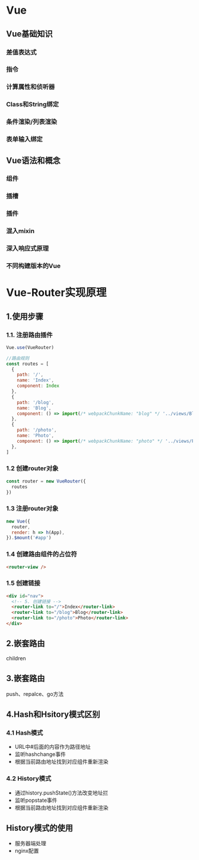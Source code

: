 # Vue
## Vue基础知识
### 差值表达式
### 指令
### 计算属性和侦听器
### Class和String绑定
### 条件渲染/列表渲染
### 表单输入绑定
## Vue语法和概念
### 组件
### 插槽
### 插件
### 混入mixin
### 深入响应式原理
### 不同构建版本的Vue
# Vue-Router实现原理
## 1.使用步骤
### 1.1. 注册路由插件
```JavaScript
Vue.use(VueRouter)

//路由规则
const routes = [
  {
    path: '/',
    name: 'Index',
    component: Index
  },
  {
    path: '/blog',
    name: 'Blog',
    component: () => import(/* webpackChunkName: "blog" */ '../views/Blog.vue')
  },
  {
    path: '/photo',
    name: 'Photo',
    component: () => import(/* webpackChunkName: "photo" */ '../views/Photo.vue')
  },
]
```
### 1.2 创建router对象
```JavaScript
const router = new VueRouter({
  routes
})
```

### 1.3 注册router对象
```JavaScript
new Vue({
  router,
  render: h => h(App),
}).$mount('#app')
```

### 1.4 创建路由组件的占位符
```html
<router-view />
```
### 1.5 创建链接
```html
<div id="nav">
  <!-- 5. 创建链接 -->
  <router-link to="/">Index</router-link>
  <router-link to="/blog">Blog</router-link>
  <router-link to="/photo">Photo</router-link>
</div>
```

## 2.嵌套路由
children
## 3.嵌套路由
push、repalce、go方法
## 4.Hash和Hsitory模式区别
### 4.1 Hash模式
- URL中#后面的内容作为路径地址
- 监听hashchange事件
- 根据当前路由地址找到对应组件重新渲染
### 4.2 History模式
- 通过history.pushState()方法改变地址拦
- 监听popstate事件
- 根据当前路由地址找到对应组件重新渲染
## History模式的使用
- 服务器端处理
- nginx配置
